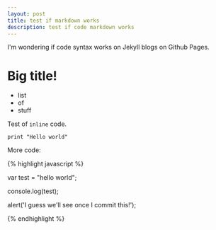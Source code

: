 ```yaml
---
layout: post
title: test if markdown works
description: test if code markdown works
---
```



I'm wondering if code syntax works on Jekyll blogs on Github Pages.

# Big title!
* list
* of
* stuff

Test of `inline` code.

```
print "Hello world"
```

More code:

{% highlight javascript %}

var test = "hello world";

console.log(test);

alert('I guess we'll see once I commit this!');

{% endhighlight %}
